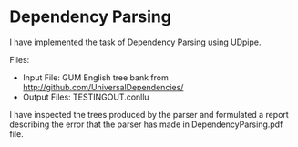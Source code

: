 # Dependency Parsing

I have implemented the task of Dependency Parsing using UDpipe.

Files:
- Input File: GUM English tree bank from http://github.com/UniversalDependencies/ 
- Output Files: TESTINGOUT.conllu

I have inspected the trees produced by the parser and formulated a report describing the error that the parser has made in DependencyParsing.pdf file.  
